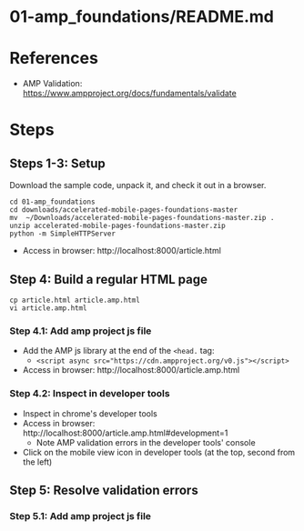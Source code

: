 # 01-amp_foundations/README.md

# References

- AMP Validation: https://www.ampproject.org/docs/fundamentals/validate

# Steps

## Steps 1-3: Setup

Download the sample code, unpack it, and check it out in a browser.


```
cd 01-amp_foundations
cd downloads/accelerated-mobile-pages-foundations-master
mv  ~/Downloads/accelerated-mobile-pages-foundations-master.zip .
unzip accelerated-mobile-pages-foundations-master.zip
python -m SimpleHTTPServer
```

- Access in browser: http://localhost:8000/article.html

## Step 4: Build a regular HTML page

```
cp article.html article.amp.html
vi article.amp.html
```

### Step 4.1: Add amp project js file

- Add the AMP js library at the end of the `<head.` tag:
  - `<script async src="https://cdn.ampproject.org/v0.js"></script>`
- Access in browser: http://localhost:8000/article.amp.html

### Step 4.2: Inspect in developer tools

- Inspect in chrome's developer tools
- Access in browser: http://localhost:8000/article.amp.html#development=1
  - Note AMP validation errors in the developer tools' console
- Click on the mobile view icon in developer tools (at the top, second from the left)

## Step 5: Resolve validation errors

### Step 5.1: Add amp project js file







